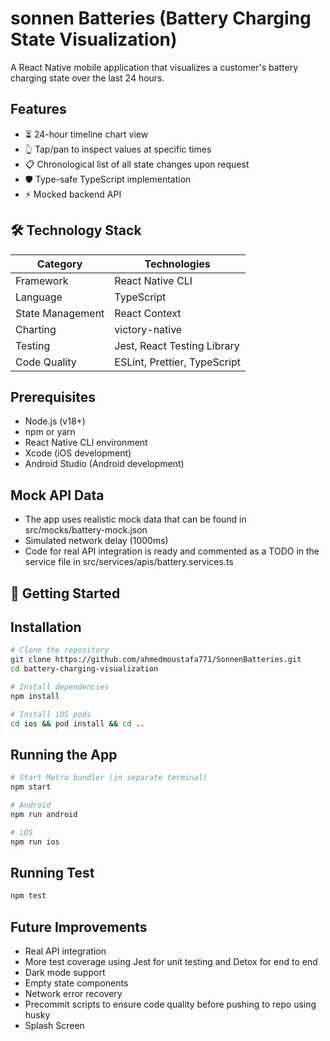 # sonnen Batteries (Battery Charging State Visualization)

A React Native mobile application that visualizes a customer's battery charging state over the last 24 hours.

## Features

- ⏳ 24-hour timeline chart view
- 👆 Tap/pan to inspect values at specific times
- 📋 Chronological list of all state changes upon request
- 🛡️ Type-safe TypeScript implementation
- ⚡ Mocked backend API

## 🛠 Technology Stack

| Category         | Technologies                 |
| ---------------- | ---------------------------- |
| Framework        | React Native CLI             |
| Language         | TypeScript                   |
| State Management | React Context                |
| Charting         | victory-native               |
| Testing          | Jest, React Testing Library  |
| Code Quality     | ESLint, Prettier, TypeScript |

## Prerequisites

- Node.js (v18+)
- npm or yarn
- React Native CLI environment
- Xcode (iOS development)
- Android Studio (Android development)

## Mock API Data

- The app uses realistic mock data that can be found in src/mocks/battery-mock.json
- Simulated network delay (1000ms)
- Code for real API integration is ready and commented as a TODO in the service file in src/services/apis/battery.services.ts

## 🚀 Getting Started

## Installation

```bash
# Clone the repository
git clone https://github.com/ahmedmoustafa771/SonnenBatteries.git
cd battery-charging-visualization

# Install dependencies
npm install

# Install iOS pods
cd ios && pod install && cd ..
```

## Running the App

```bash
# Start Metro bundler (in separate terminal)
npm start

# Android
npm run android

# iOS
npm run ios
```

## Running Test

```bash
npm test
```

## Future Improvements

- Real API integration
- More test coverage using Jest for unit testing and Detox for end to end
- Dark mode support
- Empty state components
- Network error recovery
- Precommit scripts to ensure code quality before pushing to repo using husky
- Splash Screen
